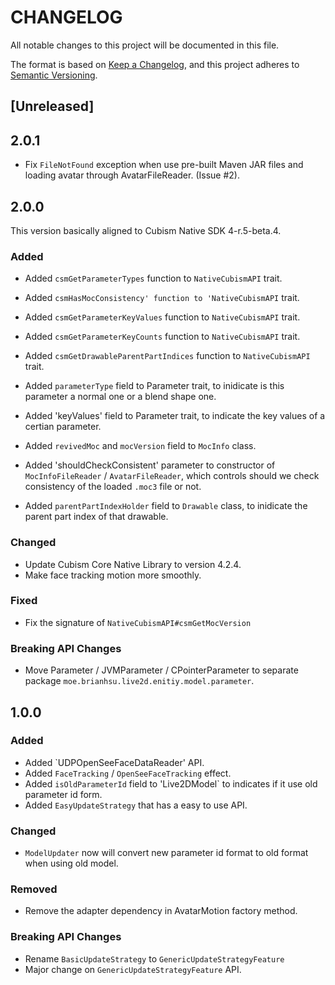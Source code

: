 CHANGELOG
================

All notable changes to this project will be documented in this file.

The format is based on [Keep a Changelog](https://keepachangelog.com/en/1.0.0/),
and this project adheres to [Semantic Versioning](https://semver.org/spec/v2.0.0.html).

[Unreleased]
-------------

2.0.1
-------------

- Fix `FileNotFound` exception when use pre-built Maven JAR files and loading avatar through AvatarFileReader. (Issue #2).

2.0.0
-------------
This version basically aligned to Cubism Native SDK 4-r.5-beta.4.

### Added

- Added `csmGetParameterTypes` function to `NativeCubismAPI` trait.
- Added `csmHasMocConsistency' function to 'NativeCubismAPI` trait.
- Added `csmGetParameterKeyValues` function to `NativeCubismAPI` trait.
- Added `csmGetParameterKeyCounts` function to `NativeCubismAPI` trait.
- Added `csmGetDrawableParentPartIndices` function to `NativeCubismAPI` trait.

- Added `parameterType` field to Parameter trait, to inidicate is this parameter a normal one or a blend shape one.
- Added 'keyValues' field to Parameter trait, to indicate the key values of a certian parameter.
- Added `revivedMoc` and `mocVersion` field to `MocInfo` class.
- Added 'shouldCheckConsistent' parameter to constructor of `MocInfoFileReader` / `AvatarFileReader`, which controls should we check consistency of the loaded `.moc3` file or not.
- Added `parentPartIndexHolder` field to `Drawable` class, to inidicate the parent part index of that drawable.

### Changed

- Update Cubism Core Native Library to version 4.2.4.
- Make face tracking motion more smoothly.

### Fixed

- Fix the signature of `NativeCubismAPI#csmGetMocVersion`

### Breaking API Changes

- Move Parameter / JVMParameter / CPointerParameter to separate package `moe.brianhsu.live2d.enitiy.model.parameter`.


1.0.0
-------------

### Added

- Added `UDPOpenSeeFaceDataReader' API.
- Added `FaceTracking` / `OpenSeeFaceTracking` effect.
- Added `isOldParameterId` field to 'Live2DModel` to indicates if it use old parameter id form.
- Added `EasyUpdateStrategy` that has a easy to use API.

### Changed

- `ModelUpdater` now will convert new parameter id format to old format when using old model.

### Removed

- Remove the adapter dependency in AvatarMotion factory method.

### Breaking API Changes

- Rename `BasicUpdateStrategy` to `GenericUpdateStrategyFeature`
- Major change on `GenericUpdateStrategyFeature` API.

